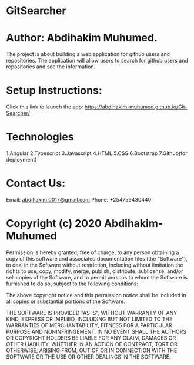 # GitSearcher

#  Author: Abdihakim Muhumed.

The project is about building a web application for github users and repositories.
The application will allow users to search for github users and repositories and see the information.

# Setup Instructions:

Click this link to launch the app: https://abdihakim-muhumed.github.io/Git-Searcher/

# Technologies
 1.Angular
 2.Typescript
 3.Javascript
 4.HTML
 5.CSS
 6.Bootstrap
 7.Github(for deployment)

 # Contact Us:

 Email: abdihakim.0017@gmail.com 
 Phone: +254759430440

 # Copyright (c) 2020 Abdihakim-Muhumed

 Permission is hereby granted, free of charge, to any person obtaining a copy of this software and associated documentation files (the "Software"), to deal in the Software without restriction, including without limitation the rights to use, copy, modify, merge, publish, distribute, sublicense, and/or sell copies of the Software, and to permit persons to whom the Software is furnished to do so, subject to the following conditions:

The above copyright notice and this permission notice shall be included in all copies or substantial portions of the Software.

THE SOFTWARE IS PROVIDED "AS IS", WITHOUT WARRANTY OF ANY KIND, EXPRESS OR IMPLIED, INCLUDING BUT NOT LIMITED TO THE WARRANTIES OF MERCHANTABILITY, FITNESS FOR A PARTICULAR PURPOSE AND NONINFRINGEMENT. IN NO EVENT SHALL THE AUTHORS OR COPYRIGHT HOLDERS BE LIABLE FOR ANY CLAIM, DAMAGES OR OTHER LIABILITY, WHETHER IN AN ACTION OF CONTRACT, TORT OR OTHERWISE, ARISING FROM, OUT OF OR IN CONNECTION WITH THE SOFTWARE OR THE USE OR OTHER DEALINGS IN THE SOFTWARE.
